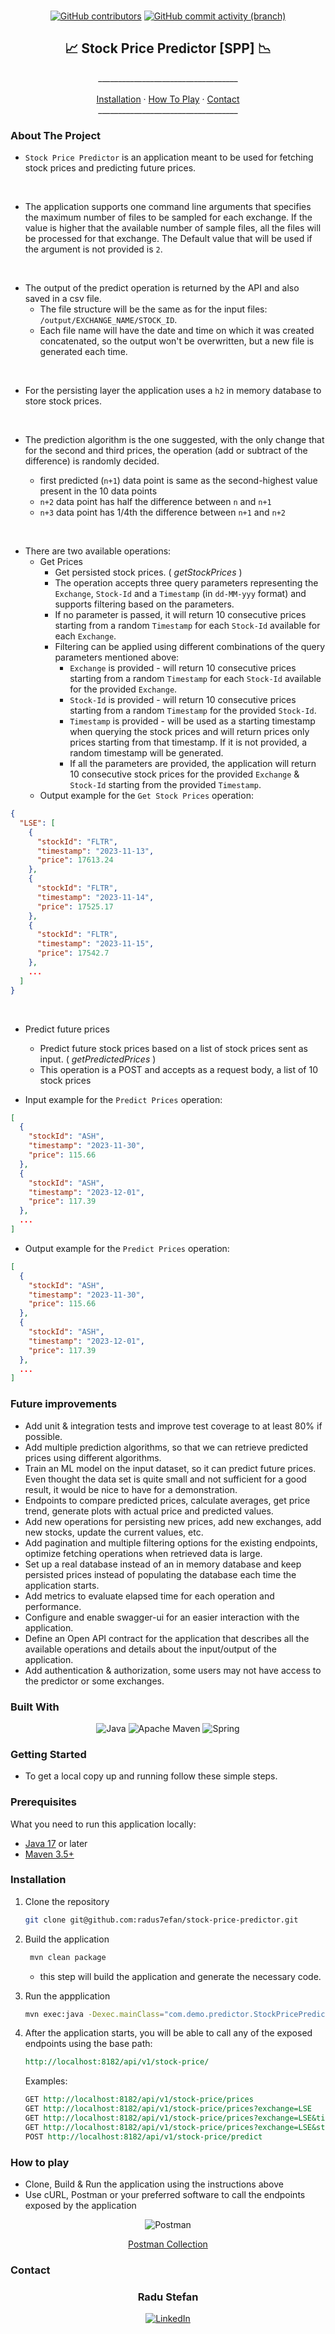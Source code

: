 <br>
<div align="center">

 <a href=".">![GitHub contributors](https://img.shields.io/github/contributors/radus7efan/store-management-tool)</a>
 <a href=".">![GitHub commit activity (branch)](https://img.shields.io/github/commit-activity/t/radus7efan/stock-price-predictor)</a>
</div>

<div>
<h2 align="center"> 📈 Stock Price Predictor [SPP] 📉 </h2>

  <p align="center">
    ___________________________________
    <br />
    <br />
    <a href="#installation">Installation</a>
    ·
    <a href="#how-to-play">How To Play</a>
    ·
    <a href="#contact">Contact</a>
    <br>
    ___________________________________
  </p>
</div>

### About The Project

- `Stock Price Predictor` is an application meant to be used for fetching stock prices and predicting future prices.

<br>

- The application supports one command line arguments that specifies the maximum number of files to be sampled for each exchange. If the value is higher that the available number of sample files, all the files will be processed for that exchange. The Default value that will be used if the argument is not provided is `2`.

<br>

- The output of the predict operation is returned by the API and also saved in a csv file.
    * The file structure will be the same as for the input files: `/output/EXCHANGE_NAME/STOCK_ID`. 
    * Each file name will have the date and time on which it was created concatenated, so the output won't be overwritten, but a new file is generated each time.

<br>

- For the persisting layer the application uses a `h2` in memory database to store stock prices.

<br>

- The prediction algorithm is the one suggested, with the only change that for the second and third prices, the operation (add or subtract of the difference) is randomly decided.

  * first predicted (`n+1`) data point is same as the second-highest value present in the 10 data points
  * `n+2` data point has half the difference between `n` and `n+1`
  * `n+3` data point has 1/4th the difference between `n+1` and `n+2`

<br>

- There are two available operations:
  - Get Prices
    - Get persisted stock prices. ( *getStockPrices* )
    - The operation accepts three query parameters representing the `Exchange`, `Stock-Id` and a `Timestamp` (in `dd-MM-yyy` format) and supports filtering based on the parameters.
    - If no parameter is passed, it will return 10 consecutive prices starting from a random `Timestamp` for each `Stock-Id` available for each `Exchange`.
    - Filtering can be applied using different combinations of the query parameters mentioned above:
      - `Exchange` is provided - will return 10 consecutive prices starting from a random `Timestamp` for each `Stock-Id` available for the provided `Exchange`.
      - `Stock-Id` is provided - will return 10 consecutive prices starting from a random `Timestamp` for the provided `Stock-Id`.
      - `Timestamp` is provided - will be used as a starting timestamp when querying the stock prices and will return prices only prices starting from that timestamp. If it is not provided, a random timestamp will be generated.
      - If all the parameters are provided, the application will return 10 consecutive stock prices for the provided `Exchange` & `Stock-Id` starting from the provided `Timestamp`.
  - Output example for the `Get Stock Prices` operation:
```json
{
  "LSE": [
    {
      "stockId": "FLTR",
      "timestamp": "2023-11-13",
      "price": 17613.24
    },
    {
      "stockId": "FLTR",
      "timestamp": "2023-11-14",
      "price": 17525.17
    },
    {
      "stockId": "FLTR",
      "timestamp": "2023-11-15",
      "price": 17542.7
    },
    ...
  ]
}
```

<br>

- Predict future prices
  - Predict future stock prices based on a list of stock prices sent as input. ( *getPredictedPrices* )
  - This operation is a POST and accepts as a request body, a list of 10 stock prices

- Input example for the `Predict Prices` operation:
```json
[
  {
    "stockId": "ASH",
    "timestamp": "2023-11-30",
    "price": 115.66
  },
  {
    "stockId": "ASH",
    "timestamp": "2023-12-01",
    "price": 117.39
  },
  ...
]
```
- Output example for the `Predict Prices` operation:
```json
[
  {
    "stockId": "ASH",
    "timestamp": "2023-11-30",
    "price": 115.66
  },
  {
    "stockId": "ASH",
    "timestamp": "2023-12-01",
    "price": 117.39
  },
  ...
]
```


### Future improvements

- Add unit & integration tests and improve test coverage to at least 80% if possible.
- Add multiple prediction algorithms, so that we can retrieve predicted prices using different algorithms.
- Train an ML model on the input dataset, so it can predict future prices. Even thought the data set is quite small and not sufficient for a good result, it would be nice to have for a demonstration.
- Endpoints to compare predicted prices, calculate averages, get price trend, generate plots with actual price and predicted values.
- Add new operations for persisting new prices, add new exchanges, add new stocks, update the current values, etc.
- Add pagination and multiple filtering options for the existing endpoints, optimize fetching operations when retrieved data is large.
- Set up a real database instead of an in memory database and keep persisted prices instead of populating the database each time the application starts.
- Add metrics to evaluate elapsed time for each operation and performance.
- Configure and enable swagger-ui for an easier interaction with the application.
- Define an Open API contract for the application that describes all the available operations and details about the input/output of the application.
- Add authentication & authorization, some users may not have access to the predictor or some exchanges.
 
### Built With

<div align="center">

![Java](https://img.shields.io/badge/java-%23ED8B00.svg?style=for-the-badge&logo=openjdk&logoColor=white)
![Apache Maven](https://img.shields.io/badge/Apache%20Maven-C71A36?style=for-the-badge&logo=Apache%20Maven&logoColor=white)
![Spring](https://img.shields.io/badge/spring-%236DB33F.svg?style=for-the-badge&logo=spring&logoColor=white)

</div>

### Getting Started

- To get a local copy up and running follow these simple steps.

### Prerequisites

What you need to run this application locally:
- [Java 17](https://www.oracle.com/java/technologies/downloads/) or later
- [Maven 3.5+](https://maven.apache.org/download.cgi)

### Installation

1. Clone the repository
   ```sh
   git clone git@github.com:radus7efan/stock-price-predictor.git
   ```
2. Build the application
   ```sh
    mvn clean package
   ```
   - this step will build the application and generate the necessary code.


3. Run the appplication
   ```sh
   mvn exec:java -Dexec.mainClass="com.demo.predictor.StockPricePredictorApplication" -Dexec.args="2"
   ```
4. After the application starts, you will be able to call any of the exposed endpoints using the base path:
    ```rest
    http://localhost:8182/api/v1/stock-price/
    ```
    Examples:
    ```rest
    GET http://localhost:8182/api/v1/stock-price/prices
    GET http://localhost:8182/api/v1/stock-price/prices?exchange=LSE
    GET http://localhost:8182/api/v1/stock-price/prices?exchange=LSE&timestamp=01-01-2023
    GET http://localhost:8182/api/v1/stock-price/prices?exchange=LSE&stockName=FLTR&timestamp=01-01-2023
    POST http://localhost:8182/api/v1/stock-price/predict
    ```

### How to play

- Clone, Build & Run the application using the instructions above
- Use cURL, Postman or your preferred software to call the endpoints exposed by the application

<div align="center">

![Postman](https://img.shields.io/badge/Postman-FF6C37?style=for-the-badge&logo=postman&logoColor=white)

[Postman Collection](Stock-Price-Predictor.postman_collection.json)

</div>


### Contact

<div align="center">
<h3>Radu Stefan
</h3>

[![LinkedIn][linkedin-shield]][linkedin-url]
</div>


[linkedin-shield]: https://img.shields.io/badge/-LinkedIn-black.svg?style=for-the-badge&logo=linkedin&colorB=555
[linkedin-url]: https://linkedin.com/in/radu-stefan-710
